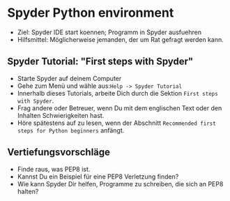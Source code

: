 # Spyder Python environment

- Ziel: Spyder IDE start koennen; Programm in Spyder ausfuehren
- Hilfsmittel: Möglicherweise jemanden, der um Rat gefragt werden kann.

## Spyder Tutorial: "First steps with Spyder"

- Starte Spyder auf deinem Computer
- Gehe zum Menü und wähle aus:``Help -> Spyder Tutorial``
- Innerhalb dieses Tutorials, arbeite Dich durch die Sektion
  ``First steps with Spyder``.
- Frag andere oder Betreuer, wenn Du mit dem englischen Text oder den
  Inhalten Schwierigkeiten hast.
- Höre spätestens auf zu lesen, wenn der Abschnitt ``Recommended first
  steps for Python beginners`` anfängt.


## Vertiefungsvorschläge

- Finde raus, was PEP8 ist.
- Kannst Du ein Beispiel für eine PEP8 Verletzung finden?
- Wie kann Spyder Dir helfen, Programme zu schreiben, die sich an PEP8 halten?
